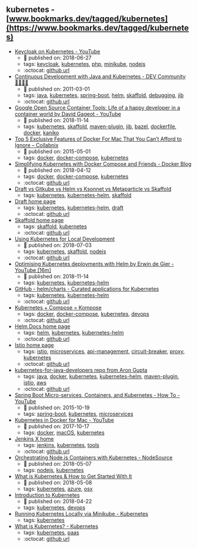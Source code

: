 kubernetes - [www.bookmarks.dev/tagged/kubernetes](https://www.bookmarks.dev/tagged/kubernetes)
---
* [Keycloak on Kubernetes - YouTube](https://www.youtube.com/watch?v=A_BYZ7hHWXE)
    * :calendar: published on: 2018-06-27
    * tags: [keycloak](../tagged/keycloak.md), [kubernetes](../tagged/kubernetes.md), [php](../tagged/php.md), [minikube](../tagged/minikube.md), [nodejs](../tagged/nodejs.md)
    * :octocat: [github url](https://github.com/stianst/demo-kubernetes)
* [Continuous Development with Java and Kubernetes - DEV Community 👩‍💻👨‍💻](https://dev.to/pozo/continuous-development-with-java-and-kubernetes-3d08)
    * :calendar: published on: 2011-03-01
    * tags: [java](../tagged/java.md), [kubernetes](../tagged/kubernetes.md), [spring-boot](../tagged/spring-boot.md), [helm](../tagged/helm.md), [skaffold](../tagged/skaffold.md), [debugging](../tagged/debugging.md), [jib](../tagged/jib.md)
    * :octocat: [github url](https://github.com/Pozo/continuous-java-kubernetes)
* [Google Open Source Container Tools: Life of a happy developer in a container world  by  David Gageot - YouTube](https://www.youtube.com/watch?v=4uU44VviyjM)
    * :calendar: published on: 2018-11-14
    * tags: [kubernetes](../tagged/kubernetes.md), [skaffold](../tagged/skaffold.md), [maven-plugin](../tagged/maven-plugin.md), [jib](../tagged/jib.md), [bazel](../tagged/bazel.md), [dockerfile](../tagged/dockerfile.md), [docker](../tagged/docker.md), [kaniko](../tagged/kaniko.md)
* [Top 5 Exclusive Features of Docker For Mac That You Can’t Afford to Ignore – Collabnix](http://collabnix.com/top-5-exclusive-features-of-docker-for-mac-that-you-cant-afford-to-miss/)
    * :calendar: published on: 2015-05-01
    * tags: [docker](../tagged/docker.md), [docker-compose](../tagged/docker-compose.md), [kubernetes](../tagged/kubernetes.md)
* [Simplifying Kubernetes with Docker Compose and Friends - Docker Blog](https://blog.docker.com/2018/12/simplifying-kubernetes-with-docker-compose-and-friends/)
    * :calendar: published on: 2018-04-12
    * tags: [docker](../tagged/docker.md), [docker-compose](../tagged/docker-compose.md), [kubernetes](../tagged/kubernetes.md)
    * :octocat: [github url](https://github.com/docker/compose-on-kubernetes)
* [Draft vs Gitkube vs Helm vs Ksonnet vs Metaparticle vs Skaffold](https://blog.hasura.io/draft-vs-gitkube-vs-helm-vs-ksonnet-vs-metaparticle-vs-skaffold-f5aa9561f948/#ba14)
    * tags: [kubernetes](../tagged/kubernetes.md), [kubernetes-helm](../tagged/kubernetes-helm.md), [skaffold](../tagged/skaffold.md)
* [Draft home page](https://draft.sh/)
    * tags: [kubernetes](../tagged/kubernetes.md), [kubernetes-helm](../tagged/kubernetes-helm.md), [draft](../tagged/draft.md)
    * :octocat: [github url](https://github.com/azure/draft)
* [Skaffold home page](https://skaffold.dev/)
    * tags: [skaffold](../tagged/skaffold.md), [kubernetes](../tagged/kubernetes.md)
    * :octocat: [github url](https://github.com/GoogleContainerTools/skaffold)
* [Using Kubernetes for Local Development](https://nemethgergely.com/using-kubernetes-for-local-development/)
    * :calendar: published on: 2018-07-03
    * tags: [kubernetes](../tagged/kubernetes.md), [skaffold](../tagged/skaffold.md), [nodejs](../tagged/nodejs.md)
    * :octocat: [github url](https://github.com/gergelyke/skaffold-nodejs-example)
* [Optimising Kubernetes deployments with Helm by Erwin de Gier - YouTube [16m]](https://www.youtube.com/watch?v=TXZBuBQpm-Q)
    * :calendar: published on: 2018-11-14
    * tags: [kubernetes](../tagged/kubernetes.md), [kubernetes-helm](../tagged/kubernetes-helm.md)
* [GitHub - helm/charts - Curated applications for Kubernetes](https://github.com/helm/charts)
    * tags: [kubernetes](../tagged/kubernetes.md), [kubernetes-helm](../tagged/kubernetes-helm.md)
    * :octocat: [github url](https://github.com/helm/charts)
* [Kubernetes + Compose = Kompose](http://kompose.io/)
    * tags: [docker](../tagged/docker.md), [docker-compose](../tagged/docker-compose.md), [kubernetes](../tagged/kubernetes.md), [devops](../tagged/devops.md)
    * :octocat: [github url](https://github.com/kubernetes/kompose)
* [Helm Docs home page](https://helm.sh/)
    * tags: [helm](../tagged/helm.md), [kubernetes](../tagged/kubernetes.md), [kubernetes-helm](../tagged/kubernetes-helm.md)
    * :octocat: [github url](https://github.com/helm/helm)
* [Istio home page](https://istio.io/)
    * tags: [istio](../tagged/istio.md), [microservices](../tagged/microservices.md), [api-management](../tagged/api-management.md), [circuit-breaker](../tagged/circuit-breaker.md), [proxy](../tagged/proxy.md), [kubernetes](../tagged/kubernetes.md)
    * :octocat: [github url](https://github.com/istio/istio)
* [kubernetes-for-java-developers repo from Aron Gupta](https://github.com/aws-samples/kubernetes-for-java-developers)
    * tags: [java](../tagged/java.md), [docker](../tagged/docker.md), [kubernetes](../tagged/kubernetes.md), [kubernetes-helm](../tagged/kubernetes-helm.md), [maven-plugin](../tagged/maven-plugin.md), [istio](../tagged/istio.md), [aws](../tagged/aws.md)
    * :octocat: [github url](https://github.com/aws-samples/kubernetes-for-java-developers)
* [Spring Boot Micro-services, Containers, and Kubernetes - How To - YouTube](https://www.youtube.com/watch?v=Bcs-inRnLDc)
    * :calendar: published on: 2015-10-19
    * tags: [spring-boot](../tagged/spring-boot.md), [kubernetes](../tagged/kubernetes.md), [microservices](../tagged/microservices.md)
* [Kubernetes in Docker for Mac - YouTube](https://www.youtube.com/watch?v=jWupQjdjLN0)
    * :calendar: published on: 2017-10-17
    * tags: [docker](../tagged/docker.md), [macOS](../tagged/macOS.md), [kubernetes](../tagged/kubernetes.md)
* [Jenkins X home](https://jenkins-x.io/)
    * tags: [jenkins](../tagged/jenkins.md), [kubernetes](../tagged/kubernetes.md), [tools](../tagged/tools.md)
    * :octocat: [github url](https://github.com/jenkins-x/jx)
* [Orchestrating Node.js Containers with Kubernetes - NodeSource](https://nodesource.com/blog/orchestrating-nodejs-containers-with-kubernetes)
    * :calendar: published on: 2018-05-07
    * tags: [nodejs](../tagged/nodejs.md), [kubernetes](../tagged/kubernetes.md)
* [What is Kubernetes & How to Get Started With It ](https://blog.risingstack.com/what-is-kubernetes-how-to-get-started/)
    * :calendar: published on: 2018-05-08
    * tags: [kubernetes](../tagged/kubernetes.md), [azure](../tagged/azure.md), [osx](../tagged/osx.md)
* [Introduction to Kubernetes](http://www.baeldung.com/kubernetes)
    * :calendar: published on: 2018-04-22
    * tags: [kubernetes](../tagged/kubernetes.md), [devops](../tagged/devops.md)
* [Running Kubernetes Locally via Minikube - Kubernetes](https://kubernetes.io/docs/getting-started-guides/minikube/)
    * tags: [kubernetes](../tagged/kubernetes.md)
* [What is Kubernetes? - Kubernetes](https://kubernetes.io/docs/concepts/overview/what-is-kubernetes/)
    * tags: [kubernetes](../tagged/kubernetes.md), [paas](../tagged/paas.md)
    * :octocat: [github url](https://github.com/kubernetes/kubernetes)
